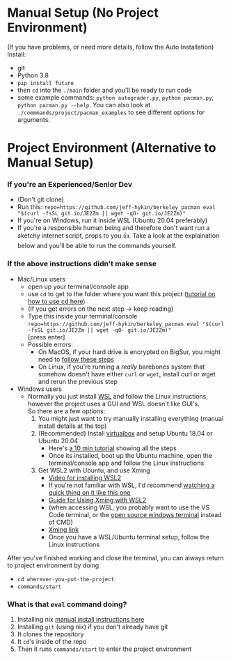 # Manual Setup (No Project Environment)

(If you have problems, or need more details, follow the Auto Installation) <br>
Install:
- git
- Python 3.8
- `pip install future`
- then `cd` into the `./main` folder and you'll be ready to run code
- some example commands: `python autograder.py`, `python pacman.py`, `python pacman.py --help`. You can also look at `./commmands/project/pacman_examples` to see different options for arguments.


# Project Environment (Alternative to Manual Setup)

### If you're an Experienced/Senior Dev

- (Don't git clone)
- Run this: `repo=https://github.com/jeff-hykin/berkeley_pacman eval "$(curl -fsSL git.io/JE2Zm || wget -qO- git.io/JE2Zm)"`
- If you're on Windows, run it inside WSL (Ubuntu 20.04 preferably)
- If you're a responsible human being and therefore don't want run a sketchy internet script, props to you 👍. Take a look at the explaination below and you'll be able to run the commands yourself.

### If the above instructions didn't make sense

- Mac/Linux users
    - open up your terminal/console app
    - use `cd` to get to the folder where you want this project ([tutorial on how to use cd here](https://github.com/jeff-hykin/fornix/blob/b6fd3313beda4f80b7051211cb790a4f34da590a/documentation/images/cd_tutorial.gif))
    - (If you get errors on the next step -> keep reading)
    - Type this inside your terminal/console <br>`repo=https://github.com/jeff-hykin/berkeley_pacman eval "$(curl -fsSL git.io/JE2Zm || wget -qO- git.io/JE2Zm)"`<br>[press enter]
    - Possible errors:
        - On MacOS, if your hard drive is encrypted on BigSur, you might need to [follow these steps](https://stackoverflow.com/questions/67115985/error-installing-nix-on-macos-catalina-and-big-sur-on-filevault-encrypted-boot-v#comment120393385_67115986)
        - On Linux, if you're running a *really* barebones system that somehow doesn't have either `curl` or `wget`, install curl or wget and rerun the previous step
- Windows users
    - Normally you just install [WSL](https://youtu.be/av0UQy6g2FA?t=91) and follow the Linux instructions, however the project uses a GUI and WSL doesn't like GUI's. <br>So there are a few options:
        1. You might just want to try manually installing everything (manual install details at the top)
        2. (Recommended) Install [virtualbox](https://www.virtualbox.org/wiki/Downloads) and setup Ubuntu 18.04 or Ubuntu 20.04
            - Here's [a 10 min tutorial](https://youtu.be/QbmRXJJKsvs?t=62) showing all the steps
            - Once its installed, boot up the Ubuntu machine, open the terminal/console app and follow the Linux instructions
        3. Get WSL2 with Ubuntu, and use Xming
            - [Video for installing WSL2](https://www.youtube.com/watch?v=8PSXKU6fHp8)
            - If you're not familiar with WSL, I'd recommend [watching a quick thing on it like this one](https://youtu.be/av0UQy6g2FA?t=91)
            - [Guide for Using Xming with WSL2](https://memotut.com/en/ab0ecee4400f70f3bd09/)
            - (when accessing WSL, you probably want to use the VS Code terminal, or the [open source windows terminal](https://github.com/microsoft/terminal) instead of CMD)
            - [Xming link](https://sourceforge.net/projects/xming/?source=typ_redirect)
            - Once you have a WSL/Ubuntu terminal setup, follow the Linux instructions

After you've finished working and close the terminal, you can always return to project environment by doing
- `cd wherever-you-put-the-project`
- `commands/start`


### What is that `eval` command doing?

1. Installing nix [manual install instructions here](https://nixos.org/guides/install-nix.html)
2. Installing `git` (using nix) if you don't already have git
3. It clones the repository
4. It `cd`'s inside of the repo
5. Then it runs `commands/start` to enter the project environment